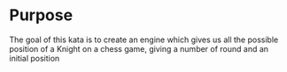 
# Purpose

The goal of this kata is to create an engine which gives us all the possible position of a Knight on a chess game, giving a number of round and an initial position

